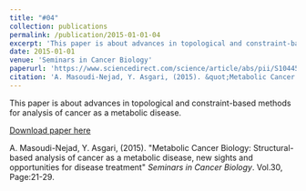 ```yaml
---
title: "#04"
collection: publications
permalink: /publication/2015-01-01-04
excerpt: 'This paper is about advances in topological and constraint-based methods for analysis of cancer as a metabolic disease.'
date: 2015-01-01
venue: 'Seminars in Cancer Biology'
paperurl: 'https://www.sciencedirect.com/science/article/abs/pii/S1044579X14000236'
citation: 'A. Masoudi-Nejad, Y. Asgari, (2015). &quot;Metabolic Cancer Biology: Structural-based analysis of cancer as a metabolic disease, new sights and opportunities for disease treatment&quot; <i>Seminars in Cancer Biology</i>. Vol.30, Page:21-29'
---
```

This paper is about advances in topological and constraint-based methods for analysis of cancer as a metabolic disease.

[Download paper here](https://www.sciencedirect.com/science/article/abs/pii/S1044579X14000236)

A. Masoudi-Nejad, Y. Asgari, (2015). "Metabolic Cancer Biology: Structural-based analysis of cancer as a metabolic disease, new sights and opportunities for disease treatment" <i>Seminars in Cancer Biology</i>. Vol.30, Page:21-29.
